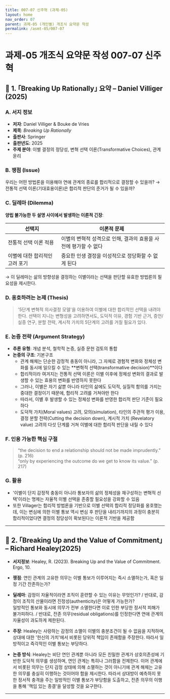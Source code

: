 ```yaml
---
title: 007-07 신주혁 (과제-05)
layout: home
nav_order: 07
parent: 과제-05 (개인별) 개조식 요약문 작성
permalink: /asmt-05/007-07
---
```


# 과제-05 개조식 요약문 작성 007-07 신주혁 

## 📘 1. ｢Breaking Up Rationally｣ 요약 – Daniel Villiger (2025)

### A. 서지 정보  
- **저자**: Daniel Villiger & Bouke de Vries 
- **제목**: *Breaking Up Rationally*  
- **출판사**: Springer
- **출판년도**: 2025
- **주제 분야**: 이별 결정의 정당성, 변혁 선택 이론(Transformative Choices), 관계 윤리

### B. 쟁점 (Issue)  
우리는 어떤 방법론을 이용해야 연애 관계의 종료를 합리적으로 결정할 수 있을까?
→ 전통적 선택 이론(기대효용이론)은 합리적 판단의 준거가 될 수 있을까?


### C. 딜레마 (Dilemma)  
**양립 불가능한 두 설명 사이에서 발생하는 이론적 긴장**:

| 선택지 | 이론적 문제 |
|--------|-------------|
| 전통적 선택 이론 적용 | 이별의 변혁적 성격으로 인해, 결과의 효용을 사전에 평가할 수 없다  |
| 이별에 대한 합리적인 고려 포기 | 중요한 인생 결정을 이성적으로 정당화할 수 없게 된다 |

→ 이 딜레마는 삶의 방향성을 결정하는 이별이라는 선택을 판단할 유효한 방법론의 필요성을 제시한다.


### D. 옹호하려는 논제 (Thesis)  
> '5단계 변혁적 의사결정 모델'을 이용하여 이별에 대한 합리적인 선택을 내려야 한다. 선택이 지니는 변형성을 고려하면서도, 도덕적 이유, 경험 기반 근거, 증언/실증 연구, 분할 전략, 계시적 가치의 5단계의 고려를 거칠 필요가 있다.

### E. 논증 전략 (Argument Strategy)  
- **추론 유형**: 개념 분석, 철학적 논증, 실증 문헌 검토의 통합
- **논증의 구조**:
  기본구조
  - 관계 해체는 단순한 감정적 충동이 아니라, 그 자체로 경험적 변화와 정체성 변화를 동시에 일으킬 수 있는 **변혁적 선택(transformative decision)**이다
  - 합리적이라 여겨지는 전통적 선택 이론은 이별 이후에 정체성 변화의 결과로 발생할 수 있는 효용의 변화를 반영하지 못한다
  - 그러나, 이별은 자기 삶뿐 아니라 타인의 삶에도 도덕적, 실질적 함의를 가지는 중대한 결정이기 때문에, 합리적 고려를 거쳐야만 한다
  - 따라서, 이별 후 발생할 수 있는 정체성 변화를 반영한 합리적 판단 기준이 필요하다
  - 도덕적 가치(Moral values) 고려, 모의(simulation), 타인의 주관적 평가 이용, 결정 분할 전략(Cutting the decision down), 계시적 가치 (Revelatory value) 고려의 다섯 단계를 거쳐 이별에 대한 합리적 판단을 내릴 수 있다


### F. 인용 가능한 핵심 구절
> “the decision to end a relationship should not be made imprudently.” (p. 216)  
> “only by experiencing the outcome do we get to know its value.” (p. 217)


### G. 활용
- '이별이 단지 감정적 충동이 아니라 통보자의 삶의 정체성을 재구성하는 변혁적 선택'이라는 명제는 자율적 이별 선택을 존중할 필요성을 강화할 수 있음
- 또한 Villager는 합리적 방법론을 기반으로 이별 선택의 합리적 정당화를 옹호했는데, 이는 변심에 의한 이별 통보 역시 변심 후 판단을 내리기까지의 과정이 충분히 합리적이었다면 결정의 정당성이 확보된다는 이론적 기반을 제공함

---

## 📘 2. ｢Breaking Up and the Value of Commitment｣ – Richard Healey(2025)

- **서지정보**: Healey, R. (2023). Breaking Up and the Value of Commitment. Ergo, 10.

- **쟁점**: 연인 관계의 고유한 의무는 이별 통보가 이루어지는 즉시 소멸하는가, 혹은 일정 기간 잔존하는가?  
- **딜레마**: 감정이 자율적이라면 조직이 훈련할 수 있는 이유는 무엇인가? / 반대로, 감정이 조직의 산물이라면 진정성(authenticity)은 어떻게 가능한가?  
일방적인 통보와 동시에 의무가 전부 소멸한다면 이로 인한 부당한 정서적 피해가 불가피하다. / 반대로, 잔존 의무(residual obligations)를 인정한다면 연애 관계의 자율성이 과도하게 제한된다.
- **주장**:  Healey는 사랑하는 감정의 소멸이 이별의 충분조건이 될 수 없음을 지적하며, 상대에 대한 '헌신의 가치'에서 비롯된 당위적 책임이 존재함을 주장한다. 따라서 일방적이고 즉각적인 이별 통보는 부당하다.
- **논증 방식**: Healey는 비단 연인 관계뿐 아니라 모든 친밀한 관계가 상호의존성에 기반한 도덕적 의무를 생성하며, 연인 관계는 특히나 그러함을 전제한다. 이어 관계에서 비롯된 의무는 단지 감정 상태에 의해 소멸하는 것이 아니기에 관계 해체는 고유한 의무를 충실히 이행하는 것이어야 함을 제시한다. 따라서 상대방이 예측하지 못한 정서적 충격을 주는 일방적인 이별 통보가 부당함을 도출하고, 잔존 의무의 이행을 통해 '책임 있는 종결'을 달성할 것을 요구한다.

---

